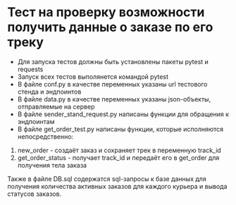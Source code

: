 ﻿# Тест на проверку возможности получить данные о заказе по его треку
- Для запуска тестов должны быть установлены пакеты pytest и requests
- Запуск всех тестов выполянется командой pytest
- В файле conf.py в качестве переменных указаны url тестового стенда и эндпоинтов
- В файле data.py в качестве переменных указаны json-объекты, отправляемые на сервер
- В файле sender_stand_request.py написаны функции для обращения к эндпоинтам
- В файле get_order_test.py написаны функции, которые исполняются непосредственно:
1. new_order - создаёт заказ и сохраняет трек в переменную track_id
2. get_order_status - получает track_id и передаёт его в get_order для получения тела заказа

Также в файле DB.sql содержатся sql-запросы к базе данных для получения количества активных заказов для каждого курьера и вывода статусов заказов.